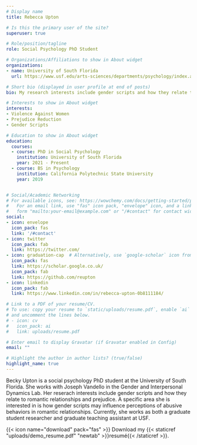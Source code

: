 ```yaml
---
# Display name
title: Rebecca Upton

# Is this the primary user of the site?
superuser: true

# Role/position/tagline
role: Social Psychology PhD Student

# Organizations/Affiliations to show in About widget
organizations:
- name: University of South Florida
  url: https://www.usf.edu/arts-sciences/departments/psychology/index.aspx

# Short bio (displayed in user profile at end of posts)
bio: My research interests include gender scripts and how they relate to romantic relationship behaviors and prejudice towards gender and sexual minorities.

# Interests to show in About widget
interests:
- Violence Against Women
- Prejudice Reduction
- Gender Scripts

# Education to show in About widget
education:
  courses:
  - course: PhD in Social Psychology
    institution: University of South Florida
    year: 2021 - Present
  - course: BS in Psychology
    institution: California Polytechnic State University
    year: 2019


# Social/Academic Networking
# For available icons, see: https://wowchemy.com/docs/getting-started/page-builder/#icons
#   For an email link, use "fas" icon pack, "envelope" icon, and a link in the
#   form "mailto:your-email@example.com" or "/#contact" for contact widget.
social:
- icon: envelope
  icon_pack: fas
  link: '/#contact'
- icon: twitter
  icon_pack: fab
  link: https://twitter.com/
- icon: graduation-cap  # Alternatively, use `google-scholar` icon from `ai` icon pack
  icon_pack: fas
  link: https://scholar.google.co.uk/
  icon_pack: fab
  link: https://github.com/reupton
- icon: linkedin
  icon_pack: fab
  link: https://www.linkedin.com/in/rebecca-upton-0b8111184/

# Link to a PDF of your resume/CV.
# To use: copy your resume to `static/uploads/resume.pdf`, enable `ai` icons in `params.toml`, 
# and uncomment the lines below.
# - icon: cv
#   icon_pack: ai
#   link: uploads/resume.pdf

# Enter email to display Gravatar (if Gravatar enabled in Config)
email: ""

# Highlight the author in author lists? (true/false)
highlight_name: true
---
```


Becky Upton is a social psychology PhD student at the University of South Florida. She works with Joseph Vandello in the Gender and Interpersonal Dynamics Lab. Her reserach interests include gender scripts and how they relate to romantic relationships and prejudice. A specific area she is interested in is how gender scripts may influence perceptions of abusive behaviors in romantic relationships. Currently, she works as both a graduate student researcher and graduate teaching assistant at USF.

{{< icon name="download" pack="fas" >}} Download my {{< staticref "uploads/demo_resume.pdf" "newtab" >}}resumé{{< /staticref >}}.
